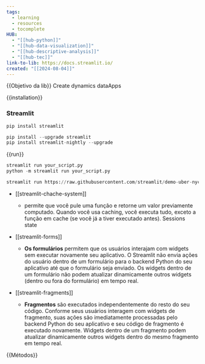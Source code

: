 ```yaml
---
tags:
  - learning
  - resources
  - tocomplete
HUB:
  - "[[hub-python]]"
  - "[[hub-data-visualization]]"
  - "[[hub-descriptive-analysis]]"
  - "[[hub-tec]]"
link-to-lib: https://docs.streamlit.io/
created: "[[2024-08-04]]"
---
```

{{Objetivo da lib}}
Create dynamics dataApps

{{installation}}

### Streamlit

```python
pip install streamlit
```

```python
pip install --upgrade streamlit
pip install streamlit-nightly --upgrade
```

{{run}}
```python
streamlit run your_script.py
python -m streamlit run your_script.py

streamlit run https://raw.githubusercontent.com/streamlit/demo-uber-nyc-pickups/master/streamlit_app.py

```


- [[streamlit-chache-system]]
	- permite que você pule uma função e retorne um valor previamente computado. Quando você usa caching, você executa tudo, exceto a função em cache (se você já a tiver executado antes).
Sessions state

- [[streamlit-forms]]
	- **Os formulários** permitem que os usuários interajam com widgets sem executar novamente seu aplicativo. O Streamlit não envia ações do usuário dentro de um formulário para o backend Python do seu aplicativo até que o formulário seja enviado. Os widgets dentro de um formulário não podem atualizar dinamicamente outros widgets (dentro ou fora do formulário) em tempo real.
- [[streamlit-fragments]]
	- **Fragmentos** são executados independentemente do resto do seu código. Conforme seus usuários interagem com widgets de fragmento, suas ações são imediatamente processadas pelo backend Python do seu aplicativo e seu código de fragmento é executado novamente. Widgets dentro de um fragmento podem atualizar dinamicamente outros widgets dentro do mesmo fragmento em tempo real.










{{Métodos}}